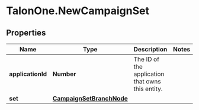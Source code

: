 # TalonOne.NewCampaignSet

## Properties

Name | Type | Description | Notes
------------ | ------------- | ------------- | -------------
**applicationId** | **Number** | The ID of the application that owns this entity. | 
**set** | [**CampaignSetBranchNode**](CampaignSetBranchNode.md) |  | 



